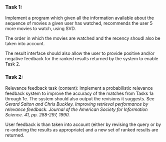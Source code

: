 ### [](header-3)Task 1: 
Implement a program which given all the information available about the sequence of movies a given user has
watched, recommends the user 5 more movies to watch, using SVD.

The order in which the movies are watched and the recency shoudl also be taken into account.

The result interface should also allow the user to provide positive and/or negative feedback for the ranked results returned by the system to enable Task 2.

### [](header-3)Task 2:
 Relevance feedback task (content): Implement a probabilistic relevance feedback system to improve the accuracy of the matches from Tasks 1a through 1e. The system should also output the revisions it suggests. See _Gerard Salton and Chris Buckley. Improving retrieval performance by relevance feedback. Journal of the American Society for Information Science. 41, pp. 288-297, 1990._

User feedback is than taken into account (either by revising the query or by re-ordering the results as appropriate) and a new set of ranked results are returned.
